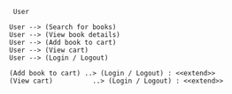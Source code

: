 ﻿```mermaid
   User

  User --> (Search for books)
  User --> (View book details)
  User --> (Add book to cart)
  User --> (View cart)
  User --> (Login / Logout)

  (Add book to cart) ..> (Login / Logout) : <<extend>>
  (View cart)          ..> (Login / Logout) : <<extend>>
```